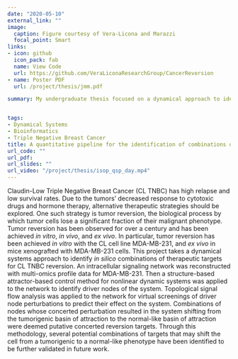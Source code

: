 ```yaml
---
date: "2020-05-10"
external_link: ""
image:
  caption: Figure courtesy of Vera-Licona and Marazzi
  focal_point: Smart
links:
- icon: github
  icon_pack: fab
  name: View Code
  url: https://github.com/VeraLiconaResearchGroup/CancerReversion
- name: Poster PDF
  url: /project/thesis/jmm.pdf

summary: My undergraduate thesis focused on a dynamical approach to identify reversion targets for a subtype of Triple Negative Breast Cancer (TNBC). Through the use of bioinformatics tools, optimal control theory, and machine learning algorithms, several combinations of reversion targets were identified for future validation. My contribution to the project was funded by a Summer Undergraduate Research Fund from the University of Connecticut Office of Undergraduate Research.


tags:
- Dynamical Systems
- Bioinformatics
- Triple Negative Breast Cancer
title: A quantitative pipeline for the identification of combinations of targets for claudin-low triple negative breast cancer reversion
url_code: ""
url_pdf: 
url_slides: ""
url_video: "/project/thesis/isop_qsp_day.mp4"
---
```


Claudin-Low Triple Negative Breast Cancer (CL TNBC) has high relapse and low survival rates. Due to the tumors’ decreased response to cytotoxic drugs and hormone therapy, alternative therapeutic strategies should be explored. One such strategy is tumor reversion, the biological process by which tumor cells lose a significant fraction of their malignant phenotype. Tumor reversion has been observed for over a century and has been achieved *in vitro*, *in vivo*, and *ex vivo*. In particular, tumor reversion has been achieved *in vitro* with the CL cell line MDA-MB-231, and *ex vivo* in mice xenografted with MDA-MB-231 cells. This project takes a dynamical systems approach to identify *in silico* combinations of therapeutic targets for CL TNBC reversion. An intracellular signaling network was reconstructed with multi-omics profile data for MDA-MB-231. Then a structure-based attractor-based control method for nonlinear dynamic systems was applied to the network to identify driver nodes of the system. Topological signal flow analysis was applied to the network for virtual screenings of driver node perturbations to predict their effect on the system. Combinations of nodes whose concerted perturbation resulted in the system shifting from the tumorigenic basin of attraction to the normal-like basin of attraction were deemed putative concerted reversion targets. Through this methodology, several potential combinations of targets that may shift the cell from a tumorigenic to a normal-like phenotype have been identified to be further validated in future work.
